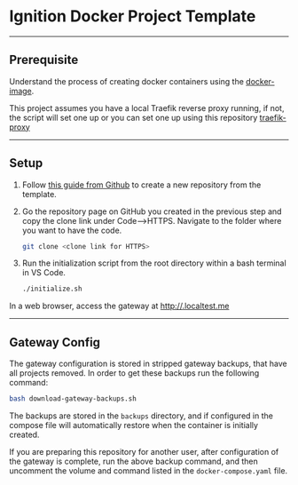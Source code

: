 # Ignition Docker Project Template

___

## Prerequisite

Understand the process of creating docker containers using the [docker-image](https://github.com/design-group/ignition-docker).

This project assumes you have a local Traefik reverse proxy running, if not, the script will set one up or you can set one up using this repository [traefik-proxy](https://github.com/design-group/traefik-proxy)

___

## Setup

1. Follow [this guide from Github](https://docs.github.com/en/repositories/creating-and-managing-repositories/creating-a-repository-from-a-template) to create a new repository from the template.
1. Go the repository page on GitHub you created in the previous step and copy the clone link under Code-->HTTPS. Navigate to the folder where you want to have the code.
    ```sh
   git clone <clone link for HTTPS>
    ``` 
1. Run the initialization script from the root directory within a bash terminal in VS Code.

    ```sh
   ./initialize.sh
    ```

In a web browser, access the gateway at [http://<project-name>.localtest.me](http://<project-name>.localtest.me)
___

## Gateway Config

The gateway configuration is stored in stripped gateway backups, that have all projects removed. In order to get these backups run the following command:

```sh
bash download-gateway-backups.sh
```

The backups are stored in the `backups` directory, and if configured in the compose file will automatically restore when the container is initially created. 

If you are preparing this repository for another user, after configuration of the gateway is complete, run the above backup command, and then uncomment the volume and command listed in the `docker-compose.yaml` file.
